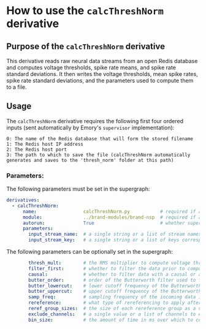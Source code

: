 # How to use the `calcThreshNorm` derivative

## Purpose of the `calcThreshNorm` derivative

This derivative reads raw neural data streams from an open Redis database and computes voltage thresholds, spike rate means, and spike rate standard deviations. It then writes the voltage thresholds, mean spike rates, spike rate standard deviations, and the parameters used to compute them to a file.

## Usage

The `calcThreshNorm` derivative requires the following first four ordered inputs (sent automatically by Emory's `supervisor` implementation):

```plaintext
0: The name of the Redis database that will form the stored filename
1: The Redis host IP address
2: The Redis host port
3: The path to which to save the file (calcThreshNorm automatically generates and saves to the 'thresh_norm' folder at this path)
```

### Parameters:

The following parameters must be set in the supergraph:

```yaml
derivatives:
  - calcThreshNorm:
      name:                 calcThreshNorm.py           # required if autorun below is set to 'True'
      module:               ../brand-modules/brand-nsp  # required if autorun below is set to 'True'
      autorun:              True                        # whether supervisor should automatically run this derivative after 'stopGraph' command
      parameters:
        input_stream_name:  # a single string or a list of stream names to pull data from
        input_stream_key:   # a single string or a list of keys corresponding to the streams above which contain the data
```

The following parameters can be optionally set in the supergraph:

```yaml
        thresh_mult:        # the RMS multiplier to compute voltage thresholds, default -4.5
        filter_first:       # whether to filter the data prior to computing thresholds, default True
        causal:             # whether to filter data with a causal or acausal filter, default False
        butter_order:       # order of the Butterworth filter used to filter the data, default 4
        butter_lowercut:    # lower cutoff frequency of the Butterworth filter in Hz, default 250
        butter_uppercut:    # upper cutoff frequency of the Butterworth filter in Hz, default 5000
        samp_freq:          # sampling frequency of the incoming data in Hz, default 30000
        rereference:        # what type of rereferencing to apply after filtering data, options are CAR, LRR, or None (default)
        reref_group_sizes:  # the size of each rereference group as a value or a list following concatenation of the data ordered by 'input_stream_name', defaults to splitting by the number of channels in each stream
        exclude_channels:   # a single value or a list of channels to exclude from common-average referencing following concatenation of the data ordered by 'input_stream_name', default None
        bin_size:           # the amount of time in ms over which to compute spiking rate normalization parameters
```